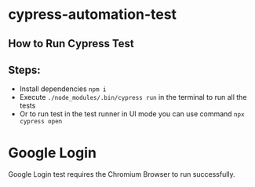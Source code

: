 # cypress-automation-test

## How to Run Cypress Test

## Steps:
- Install dependencies `npm i`
- Execute `./node_modules/.bin/cypress run` in the terminal to run all the tests
- Or to run test in the test runner in UI mode you can use command `npx cypress open`

# Google Login
Google Login test requires the Chromium Browser to run successfully.
